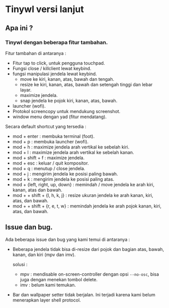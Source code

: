 # Tinywl versi lanjut

## Apa ini ?

### Tinywl dengan beberapa fitur tambahan. 

Fitur tambahan di antaranya :

- Fitur tap to click, untuk pengguna touchpad.
- Fungsi close / killclient lewat keybind.
- fungsi manipulasi jendela lewat keybind.
    - move ke kiri, kanan, atas, bawah dan tengah.
    - resize ke kiri, kanan, atas, bawah dan setengah tinggi dan lebar layar.
    - maximize jendela.
    - snap jendela ke pojok kiri, kanan, atas, bawah.
- launcher (wofi).
- Protokol screencopy untuk mendukung screenshot.
- window menu dengan yad (fitur mendatang).

Secara default shortcut yang tersedia :

- mod + enter : membuka terminal (foot).
- mod + p : membuka launcher (wofi).
- mod + h : maximize jendela arah vertikal ke sebelah kiri.
- mod + l : maximize jendela arah vertikal ke sebelah kanan.
- mod + shift + f : maximize jendela.
- mod + esc : keluar / quit kompositor.
- mod + q : menutup / close jendela.
- mod + j : mengirim jendela ke posisi paling bawah.
- mod + k : mengirim jendela ke posisi paling atas.
- mod + {left, right, up, down} : memindah / move jendela ke arah kiri, kanan, atas dan bawah.
- mod + + shift + {l, h, k, j} : resize ukuran jendela ke arah kanan, kiri, atas, dan bawah.
- mod + + shift + {r, e, t, w} : memindah jendela ke arah pojok kanan, kiri, atas, dan bawah.

## Issue dan bug.

Ada beberapa issue dan bug yang kami temui di antaranya :

- Beberapa jendela tidak bisa di-resize dari pojok dan bagian atas, bawah, kanan, dan kiri (mpv dan imv).

    solusi : 

    - mpv : mendisable on-screen-controller dengan opsi `--no-osc`, bisa juga dengan menekan tombol delete.
    - imv : belum kami temukan.

- Bar dan wallpaper setter tidak berjalan. Ini terjadi karena kami belum menerapkan layer shell protocol.
